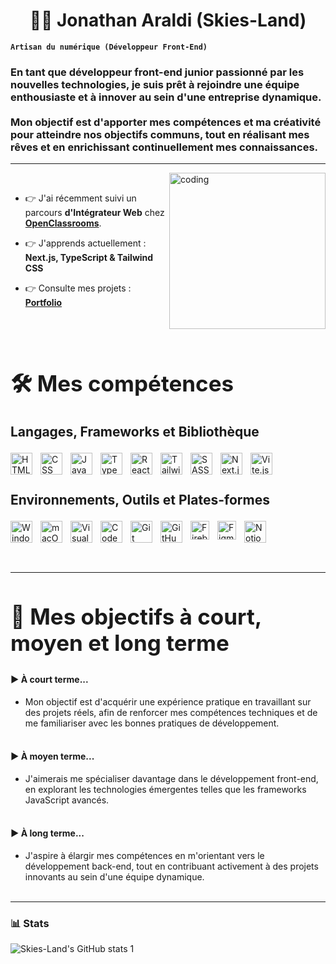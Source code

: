 <h1 align="center">👨‍💻 Jonathan Araldi (Skies-Land)</h1>

**`Artisan du numérique (Développeur Front-End)`**

<h3 align="left">En tant que développeur front-end junior passionné par les nouvelles technologies, je suis prêt à rejoindre une équipe enthousiaste et à innover au sein d'une entreprise dynamique. <br><br> Mon objectif est d'apporter mes compétences et ma créativité pour atteindre nos objectifs communs, tout en réalisant mes rêves et en enrichissant continuellement mes connaissances.</h3>


---


<img align="right" alt="coding" width="250" src="https://media.licdn.com/dms/image/D4D12AQH2zQ0dNvmntQ/article-cover_image-shrink_600_2000/0/1715952999841?e=2147483647&v=beta&t=EIUn3hmiPunoE0cjr0uMZoKR89ir4UN8cJ3hlZrm_x8" />

<br>


- 👉 J'ai récemment suivi un parcours **d'Intégrateur Web** chez **[OpenClassrooms](https://openclassrooms.com/fr/)**. 

- 👉 J'apprends actuellement : **Next.js, TypeScript & Tailwind CSS**

- 👉 Consulte mes projets : **[Portfolio](https://portfolio-jonathan-araldi.netlify.app/)**


<br><br>


<h2 style="font-size: 2.5em; font-weight: bold;">🛠️ Mes compétences</h2>


<h3 style="font-size: 1.5em;">Langages, Frameworks et Bibliothèque</h3>
<p>
  <img align="left" alt="HTML" width="35px" heigh="35px" style="padding-right:10px;" src="https://cdn.worldvectorlogo.com/logos/html-1.svg" />
  <img align="left" alt="CSS" width="35px" heigh="35px" style="padding-right:10px;" src="https://cdn.worldvectorlogo.com/logos/css-3.svg" />
  <img align="left" alt="JavaScript" width="35px" heigh="35px" style="padding-right:10px;" src="https://cdn.worldvectorlogo.com/logos/logo-javascript.svg" />
  <img align="left" alt="TypeScript" width="35px" heigh="35px" style="padding-right:10px;" src="https://cdn.worldvectorlogo.com/logos/typescript.svg" />
  <img align="left" alt="React" width="35px" heigh="35px" style="padding-right:10px;" src="https://cdn.worldvectorlogo.com/logos/react-2.svg" />
  <img align="left" alt="Tailwind CSS" width="35px" heigh="35px" style="padding-right:10px;" src="https://cdn.worldvectorlogo.com/logos/tailwind-css-2.svg" />
  <img align="left" alt="SASS" width="35px" heigh="35px" style="padding-right:10px;" src="https://cdn.worldvectorlogo.com/logos/sass-1.svg" />
  <img align="left" alt="Next.js" width="35px" heigh="35px" style="padding-right:10px;" src="https://cdn.worldvectorlogo.com/logos/next-js.svg" />
  <img align="left" alt="Vite.js" width="35px" heigh="35px" style="padding-right:10px;" src="https://cdn.worldvectorlogo.com/logos/vitejs.svg" />
</p>
<br><br>
<h3 style="font-size: 1.5em;">Environnements, Outils et Plates-formes</h3>
<p>
  <img align="left" alt="Windows" width="35px" heigh="35px" style="padding-right:10px;" src="https://cdn.worldvectorlogo.com/logos/microsoft-windows-22.svg" />
  <img align="left" alt="macOS" width="35px" heigh="35px" style="padding-right:10px;" src="https://cdn.worldvectorlogo.com/logos/apple-14.svg" />
  <img align="left" alt="Visual Studio Code" width="35px" heigh="35px" style="padding-right:10px;" src="https://cdn.worldvectorlogo.com/logos/visual-studio-code-1.svg" />
  <img align="left" alt="CodePen" width="35px" heigh="35px" style="padding-right:10px;" src="https://cdn.worldvectorlogo.com/logos/codepen-icon.svg" />
  <img align="left" alt="Git" width="35px" heigh="35px" style="padding-right:10px;" src="https://cdn.worldvectorlogo.com/logos/git-icon.svg" />
  <img align="left" alt="GitHub" width="35px" heigh="35px" style="padding-right:10px;" src="https://cdn.worldvectorlogo.com/logos/github-icon-1.svg" />
  <img align="left" alt="Firebase" width="30px" heigh="30px" style="padding-right:10px;" src="https://cdn.worldvectorlogo.com/logos/firebase-2.svg" />
  <img align="left" alt="Figma" width="30px" heigh="30px" style="padding-right:10px;" src="https://cdn.worldvectorlogo.com/logos/figma-icon.svg" />
  <img align="left" alt="Notion" width="35px" heigh="35px" style="padding-right:10px;" src="https://cdn.worldvectorlogo.com/logos/notion-2.svg" />
</p>
<br> <br><br> <br>

---

<h2 align="left" style="font-size: 2.5em; font-weight: bold;">🚀 Mes objectifs à court, moyen et long terme</h2>

<h4>▶️ À court terme...</h4>
  <ul>
    <li>Mon objectif est d'acquérir une expérience pratique en travaillant sur des projets réels, afin de renforcer mes compétences techniques et de me familiariser avec les bonnes pratiques de développement.</li>
    <br>
  </ul>

<h4>▶️ À moyen terme...</h4>
  <ul>
    <li>J'aimerais me spécialiser davantage dans le développement front-end, en explorant les technologies émergentes telles que les frameworks JavaScript avancés.</li>
    <br>
  </ul>

<h4>▶️ À long terme...</h4>
  <ul>
    <li>J'aspire à élargir mes compétences en m'orientant vers le développement back-end, tout en contribuant activement à des projets innovants au sein d'une équipe dynamique.</li>
    <br>
  </ul>

---

### 📊 Stats

![Skies-Land's GitHub stats 1](https://github-readme-stats.vercel.app/api?username=skies-land&show_icons=true&theme=gruvbox)

